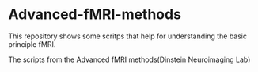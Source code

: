 # Advanced-fMRI-methods
This repository shows some scritps that help for understanding the basic principle fMRI.

The scripts from the Advanced fMRI methods(Dinstein Neuroimaging Lab)
